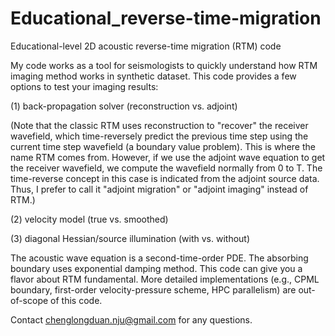 # Educational_reverse-time-migration
Educational-level 2D acoustic reverse-time migration (RTM) code

My code works as a tool for seismologists to quickly understand how RTM imaging method works in synthetic dataset. This code provides a few options to test your imaging results:

(1) back-propagation solver (reconstruction vs. adjoint)

(Note that the classic RTM uses reconstruction to "recover" the receiver wavefield, which time-reversely predict the previous time step using the current time step wavefield (a boundary value problem). This is where the name RTM comes from.
However, if we use the adjoint wave equation to get the receiver wavefield, we compute the wavefield normally from 0 to T. The time-reverse concept in this case is indicated from the adjoint source data. Thus, I prefer to call it "adjoint migration" or "adjoint imaging" instead of RTM.)

(2) velocity model (true vs. smoothed)

(3) diagonal Hessian/source illumination (with vs. without)

The acoustic wave equation is a second-time-order PDE. The absorbing boundary uses exponential damping method. This code can give you a flavor about RTM fundamental. More detailed implementations (e.g., CPML boundary, first-order velocity-pressure scheme, HPC parallelism) are out-of-scope of this code.

Contact chenglongduan.nju@gmail.com for any questions.
